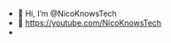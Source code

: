 - 👋 Hi, I’m @NicoKnowsTech
- 👀 https://youtube.com/NicoKnowsTech
- 
<!---
NicoKnowsTech/NicoKnowsTech is a ✨ special ✨ repository because its `README.md` (this file) appears on your GitHub profile.
You can click the Preview link to take a look at your changes.
--->
